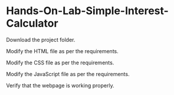 # Hands-On-Lab-Simple-Interest-Calculator


Download the project folder.

Modify the HTML file as per the requirements.

Modify the CSS file as per the requirements.

Modify the JavaScript file as per the requirements.

Verify that the webpage is working properly.
